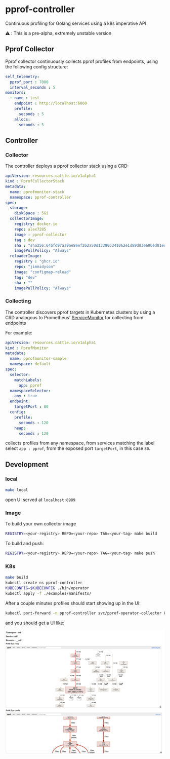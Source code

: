 # pprof-controller

Continuous profiling for Golang services using a k8s imperative API

⚠️ : This is a pre-alpha, extremely unstable version


## Pprof Collector

Pprof collector continuously collects pprof profiles from endpoints, using the following config structure:
```yaml
self_telemetry:
  pprof_port : 7000
  interval_seconds : 5
monitors:
  - name : test
    endpoint : http://localhost:6060
    profile:
      seconds : 5
    allocs:
      seconds : 5
```

## Controller

### Collector

The controller deploys a pprof collector stack using a CRD:
```yaml
apiVersion: resources.cattle.io/v1alpha1
kind : PprofCollectorStack
metadata:
  name: pprofmonitor-stack
  namespace: pprof-controller
spec:
  storage:
    diskSpace : 5Gi
  collectorImage:
    registry: docker.io
    repo: alex7285
    image : pprof-collector
    tag : dev
    sha : "sha256:64bfd97aa9ae8eef262a50d133805341062e1d89d83e696ed81ed02c22bc6589"
    imagePullPolicy: "Always"
  reloaderImage:
    registry : "ghcr.io"
    repo: "jimmidyson"
    image: "configmap-reload"
    tag: "dev"
    sha : ""
    imagePullPolicy: "Always"
```

### Collecting

The controller discovers pprof targets in Kubernetes clusters by using a CRD analogous to Prometheus' [ServiceMonitor](https://prometheus-operator.dev/docs/api-reference/api/#monitoring.coreos.com/v1.ServiceMonitor) for collecting from endpoints

For example:

```yaml
apiVersion: resources.cattle.io/v1alpha1
kind : PprofMonitor
metadata:
  name: pprofmonitor-sample
  namespace: default
spec:
  selector:
    matchLabels:
      app: pprof
  namespaceSelector:
    any : true
  endpoint:
    targetPort : 80
  config:
    profile:
      seconds : 120
    heap:
      seconds : 120
```

collects profiles from any namespace, from services matching the label select `app : pprof`, from the exposed port `targetPort`, in this case `80`.


## Development

### local

```sh
make local
```

open UI served at `localhost:8989`

### Image

To build your own collector image

```sh
REGISTRY=<your-registry> REPO=<your-repo> TAG=<your-tag> make build
```

To build and push:
```sh
REGISTRY=<your-registry> REPO=<your-repo> TAG=<your-tag> make push
```

### K8s

```sh
make build
kubectl create ns pprof-controller
KUBECONFIG=$KUBECONFIG ./bin/operator
kubectl apply -f ./examples/manifests/
```
After a couple minutes profiles should start showing up in the UI:
```sh
kubectl port-forward -n pprof-controller svc/pprof-operator-collector 8989:8989
```

and you should get a UI like:

![](./assets/pprof-dashboard.png)